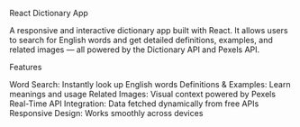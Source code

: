 React Dictionary App

A responsive and interactive dictionary app built with React. It allows users to search for English words and get detailed definitions, examples, and related images — all powered by the Dictionary API and Pexels API.

 Features

Word Search: Instantly look up English words
Definitions & Examples: Learn meanings and usage
 Related Images: Visual context powered by Pexels
 Real-Time API Integration: Data fetched dynamically from free APIs
Responsive Design: Works smoothly across devices
